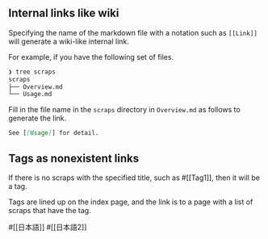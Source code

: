 ## Internal links like wiki
Specifying the name of the markdown file with a notation such as `[[Link]]` will generate a wiki-like internal link.

For example, if you have the following set of files.
```bash
❯ tree scraps
scraps
├── Overview.md
└── Usage.md
```

Fill in the file name in the `scraps` directory in `Overview.md` as follows to generate the link.
```markdown:Overview.md
See [[Usage]] for detail.
```

## Tags as nonexistent links
If there is no scraps with the specified title, such as #[[Tag1]], then it will be a tag.

Tags are lined up on the index page, and the link is to a page with a list of scraps that have the tag.

#[[日本語]]
#[[日本語2]]